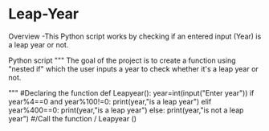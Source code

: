 # Leap-Year
Overview 
-This Python script works by checking if an entered input (Year)  is a leap year or not. 

Python script 
"""
The goal of the project is to create a function using "nested if" which the user inputs a year to check whether it's a leap year or not. 

"""
#Declaring the function 
def Leapyear():
 year=int(input("Enter year"))
if year%4==0 and year%100!=0:
    print(year,"is a leap year")
elif year%400==0:
    print(year,"is a leap year")
else:
    print(year,"is not a leap year")
#/Call the function /
Leapyear () 
